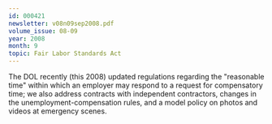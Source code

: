 ```yaml
---
id: 000421
newsletter: v08n09sep2008.pdf
volume_issue: 08-09
year: 2008
month: 9
topic: Fair Labor Standards Act
---
```


The DOL recently (this 2008) updated regulations regarding the "reasonable time" within which an employer may respond to a request for compensatory time; we also address contracts with independent contractors, changes in the unemployment-compensation rules, and a model policy on photos and videos at emergency scenes.